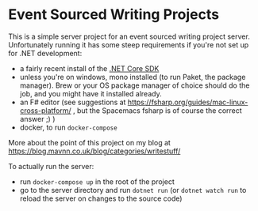 # Event Sourced Writing Projects

This is a simple server project for an event sourced writing project server. Unfortunately running it has some steep requirements if you're not set up for .NET development:

- a fairly recent install of the [.NET Core SDK](https://www.microsoft.com/net/learn/get-started-with-dotnet-tutorial)
- unless you're on windows, mono installed (to run Paket, the package manager). Brew or your OS package manager of choice should do the job, and you might have it installed already.
- an F# editor (see suggestions at https://fsharp.org/guides/mac-linux-cross-platform/ , but the Spacemacs fsharp is of course the correct answer ;) )
- docker, to run `docker-compose`

More about the point of this project on my blog at https://blog.mavnn.co.uk/blog/categories/writestuff/

To actually run the server:

- run `docker-compose up` in the root of the project
- go to the server directory and run `dotnet run` (or `dotnet watch run` to reload the server on changes to the source code)
